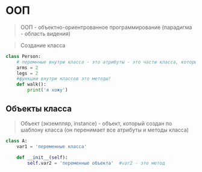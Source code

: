 # ООП
> ООП - объектно-ориентрованное программирование (парадигма - область видения)

> Создание класса
```py
class Person:
    # перемнные внутри класса - это атрибуты - это части класса, которые свойственны данному классу (если прям гурбо говоря, это свойства класса)
    arms = 2
    legs = 2
    #функции внутри классов это методы!
    def walk():
        print('я хожу')

```

## Объекты класса
> Объект (экземпляр, instance) - объект, который создан по шаблону класса (он перенимает все атрибуты и методы класса)
```py
class A:
    var1 = 'переменные класса'

    def __init__(self):
        self.var2 = 'переменные объекта'  #var2 - это метод
```